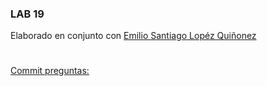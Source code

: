 ### LAB 19
Elaborado en conjunto con [Emilio Santiago Lopéz Quiñonez](https://github.com/EmilioQuinonez/Lab/commit/0dd014c3282262b417e967789b833456761bf6b3)
# 
[Commit preguntas:](https://github.com/EmilioQuinonez/Lab/commit/c27fc697e91e592db5026117286456c561840a00)
